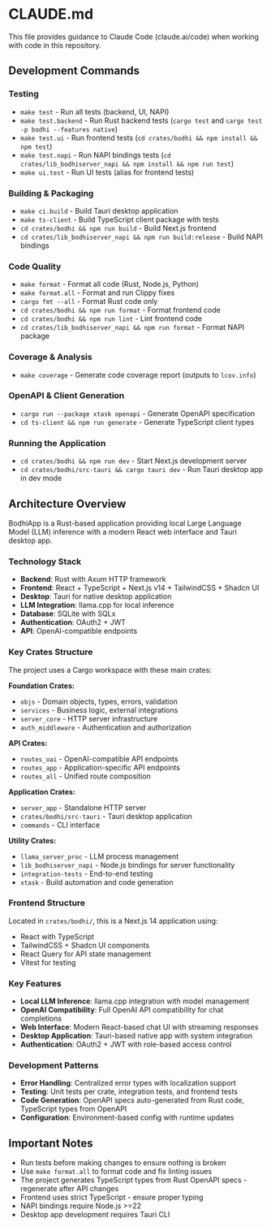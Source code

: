 # CLAUDE.md

This file provides guidance to Claude Code (claude.ai/code) when working with code in this repository.

## Development Commands

### Testing
- `make test` - Run all tests (backend, UI, NAPI)
- `make test.backend` - Run Rust backend tests (`cargo test` and `cargo test -p bodhi --features native`)
- `make test.ui` - Run frontend tests (`cd crates/bodhi && npm install && npm test`)
- `make test.napi` - Run NAPI bindings tests (`cd crates/lib_bodhiserver_napi && npm install && npm run test`)
- `make ui.test` - Run UI tests (alias for frontend tests)

### Building & Packaging
- `make ci.build` - Build Tauri desktop application
- `make ts-client` - Build TypeScript client package with tests
- `cd crates/bodhi && npm run build` - Build Next.js frontend
- `cd crates/lib_bodhiserver_napi && npm run build:release` - Build NAPI bindings

### Code Quality
- `make format` - Format all code (Rust, Node.js, Python)
- `make format.all` - Format and run Clippy fixes
- `cargo fmt --all` - Format Rust code only
- `cd crates/bodhi && npm run format` - Format frontend code
- `cd crates/bodhi && npm run lint` - Lint frontend code
- `cd crates/lib_bodhiserver_napi && npm run format` - Format NAPI package

### Coverage & Analysis
- `make coverage` - Generate code coverage report (outputs to `lcov.info`)

### OpenAPI & Client Generation
- `cargo run --package xtask openapi` - Generate OpenAPI specification
- `cd ts-client && npm run generate` - Generate TypeScript client types

### Running the Application
- `cd crates/bodhi && npm run dev` - Start Next.js development server
- `cd crates/bodhi/src-tauri && cargo tauri dev` - Run Tauri desktop app in dev mode

## Architecture Overview

BodhiApp is a Rust-based application providing local Large Language Model (LLM) inference with a modern React web interface and Tauri desktop app.

### Technology Stack
- **Backend**: Rust with Axum HTTP framework
- **Frontend**: React + TypeScript + Next.js v14 + TailwindCSS + Shadcn UI  
- **Desktop**: Tauri for native desktop application
- **LLM Integration**: llama.cpp for local inference
- **Database**: SQLite with SQLx
- **Authentication**: OAuth2 + JWT
- **API**: OpenAI-compatible endpoints

### Key Crates Structure
The project uses a Cargo workspace with these main crates:

**Foundation Crates:**
- `objs` - Domain objects, types, errors, validation
- `services` - Business logic, external integrations
- `server_core` - HTTP server infrastructure
- `auth_middleware` - Authentication and authorization

**API Crates:**
- `routes_oai` - OpenAI-compatible API endpoints  
- `routes_app` - Application-specific API endpoints
- `routes_all` - Unified route composition

**Application Crates:**
- `server_app` - Standalone HTTP server
- `crates/bodhi/src-tauri` - Tauri desktop application
- `commands` - CLI interface

**Utility Crates:**
- `llama_server_proc` - LLM process management
- `lib_bodhiserver_napi` - Node.js bindings for server functionality
- `integration-tests` - End-to-end testing
- `xtask` - Build automation and code generation

### Frontend Structure
Located in `crates/bodhi/`, this is a Next.js 14 application using:
- React with TypeScript
- TailwindCSS + Shadcn UI components
- React Query for API state management
- Vitest for testing

### Key Features
- **Local LLM Inference**: llama.cpp integration with model management
- **OpenAI Compatibility**: Full OpenAI API compatibility for chat completions
- **Web Interface**: Modern React-based chat UI with streaming responses
- **Desktop Application**: Tauri-based native app with system integration
- **Authentication**: OAuth2 + JWT with role-based access control

### Development Patterns
- **Error Handling**: Centralized error types with localization support
- **Testing**: Unit tests per crate, integration tests, and frontend tests
- **Code Generation**: OpenAPI specs auto-generated from Rust code, TypeScript types from OpenAPI
- **Configuration**: Environment-based config with runtime updates

## Important Notes

- Run tests before making changes to ensure nothing is broken
- Use `make format.all` to format code and fix linting issues
- The project generates TypeScript types from Rust OpenAPI specs - regenerate after API changes
- Frontend uses strict TypeScript - ensure proper typing
- NAPI bindings require Node.js >=22
- Desktop app development requires Tauri CLI